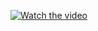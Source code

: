 [![Watch the video](https://img.youtube.com/vi/wB1WBxTCid4&t=233s/0.jpg)]([https://www.youtube.com/watch?v=wB1WBxTCid4&t=233s])
